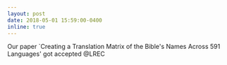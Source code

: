 ```yaml
---
layout: post
date: 2018-05-01 15:59:00-0400
inline: true
---
```


Our paper `Creating a Translation Matrix of the Bible's Names Across 591 Languages' got accepted @LREC
